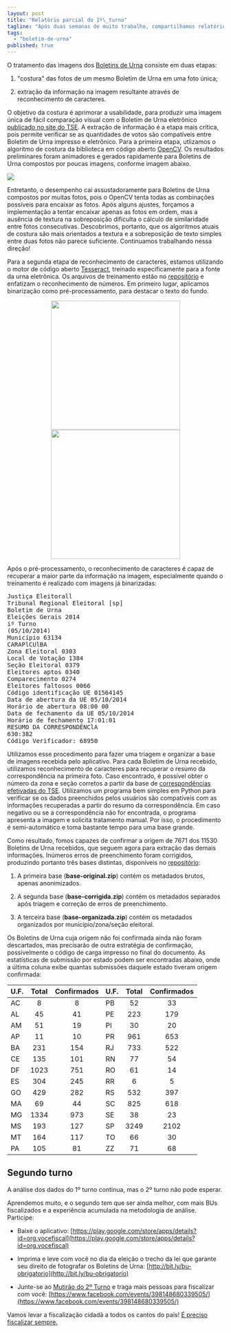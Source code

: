 ```yaml
---
layout: post
title: "Relatório parcial do 1º\_turno"
tagline: "Após duas semanas de muito trabalho, compartilhamos relatório técnico com o progresso da análise"
tags: 
  - "boletim-de-urna"
published: true
---
```


O tratamento das imagens dos [Boletins de
Urna](http://www.vocefiscal.org/blog/entenda-o-voce-fiscal-em-7-passos/)
consiste em duas etapas:

1. "costura" das fotos de um mesmo Boletim de Urna em uma
foto única;

2. extração da informação na imagem resultante através de
reconhecimento de caracteres.

O objetivo da costura é aprimorar a usabilidade, para produzir uma imagem única
de fácil comparação visual com o Boletim de Urna eletrônico [publicado no site
do TSE](http://www.tse.jus.br/eleicoes/eleicoes-2014/boletim-de-urna-na-web). A
extração de informação é a etapa mais crítica, pois permite verificar se as
quantidades de votos são compatíveis entre Boletim de Urna impresso e eletrônico.
Para a primeira etapa, utlizamos o algoritmo de costura da biblioteca em código
aberto [OpenCV](http://opencv.org/). Os resultados preliminares foram animadores
e gerados rapidamente para Boletins de Urna compostos por poucas imagens,
conforme imagem abaixo.

![](https://raw.githubusercontent.com/vocefiscal/vocefiscal-backend/master/samples/stitched.jpg)

Entretanto, o desempenho cai assustadoramente para Boletins de Urna compostos
por muitas fotos, pois o OpenCV tenta todas as combinações possíveis para
encaixar as fotos.  Após alguns ajustes, forçamos a implementação a tentar
encaixar apenas as fotos em ordem, mas a ausência de textura na sobreposição
dificulta o cálculo de similaridade entre fotos consecutivas. Descobrimos,
portanto, que os algoritmos atuais de costura são mais orientados a textura e a
sobreposição de texto simples entre duas fotos não parece suficiente.
Continuamos trabalhando nessa direção!

Para a segunda etapa de reconhecimento de caracteres, estamos utilizando o motor
de código aberto [Tesseract](https://code.google.com/p/tesseract-ocr/), treinado
especificamente para a fonte da urna eletrônica. Os arquivos de treinamento
estão no [repositório](https://github.com/vocefiscal/vocefiscal-backend) e
enfatizam o reconhecimento de números. Em primeiro lugar, aplicamos binarização
como pré-processamento, para destacar o texto do fundo.

<div align="center">
<img src="https://raw.githubusercontent.com/vocefiscal/vocefiscal-backend/master/samples/00.jpg" width="300">
<img src="https://raw.githubusercontent.com/vocefiscal/vocefiscal-backend/master/samples/00-binary.jpg" width="300">
</div>

Após o pré-processamento, o reconhecimento de caracteres é capaz de recuperar a
maior parte da informação na imagem, especialmente quando o treinamento é
realizado com imagens já binarizadas:

<pre>
Justiça Eleitorall
Tribunal Regional Eleitoral [sp]
Boletim de Urna
Eleições Gerais 2014
iº Turno
(05/10/2014)
Município 63134
CARAPlCUlBA
Zona Eleitoral 0303
Local de Votação 1384
Seção Eleitoral 0379
Eleitores aptos 0340
Comparecimento 0274
Eleitores faltosos 0066
Código identificação UE 01564145
Data de abertura da UE 05/10/2014
Horário de abertura 08:00 00
Data de fechamento da UE 05/10/2014
Horário de fechamento 17:01:01
RESUMO DA CORRESPONDÊNClA
630:382
Código Verificador: 68950
</pre>

Utilizamos esse procedimento para fazer uma triagem e organizar a base de
imagens recebida pelo aplicativo. Para cada Boletim de Urna recebido, utilizamos
reconhecimento de caracteres para recuperar o resumo da correspondência na
primeira foto. Caso encontrado, é possível obter o número da zona e seção
corretos a partir da base de [correspondências efetivadas do
TSE](http://www.tse.jus.br/eleicoes/estatisticas/repositorio-de-dados-eleitorais).
Utilizamos um programa bem simples em Python para verificar se os dados
preenchidos pelos usuários são compatíveis com as informações recuperadas a
partir do resumo da correspondência. Em caso negativo ou se a correspondência
não for encontrada, o programa apresenta a imagem e solicita tratamento manual.
Por isso, o procedimento é semi-automático e toma bastante tempo para uma base
grande.

Como resultado, fomos capazes de confirmar a origem de 7671 dos 11530 Boletins
de Urna recebidos, que seguem agora para extração das demais informações.
Inúmeros erros de preenchimento foram corrigidos, produzindo portanto três bases
distintas, disponíveis no
[repositório](https://github.com/vocefiscal/vocefiscal-backend):

1. A primeira base (**base-original.zip**) contém os metadados brutos, apenas
anonimizados.

2. A segunda base (**base-corrigida.zip**) contém os metadados separados após triagem
e correção de erros de preenchimento.

3. A terceira base (**base-organizada.zip**) contém os metadados organizados por município/zona/seção eleitoral.

Os Boletins de Urna cuja origem não foi confirmada ainda não foram descartados,
mas precisarão de outra estratégia de confirmação, possivelmente o código de
carga impresso no final do documento. As estatísticas de submissão por estado
podem ser encontradas abaixo, onde a última coluna exibe quantas submissões
daquele estado tiveram origem confirmada:

U.F.|Total|Confirmados|U.F.|Total |Confirmados
:-|:-:|:-:|:-|:-:|:-:|
AC|8     |8   |PB|52    |33  
AL|45    |41  |PE|223   |179
AM|51    |19  |PI|30    |20  
AP|11    |10  |PR|961   |653
BA|231   |154 |RJ|733   |522
CE|135   |101 |RN|77    |54  
DF|1023  |751 |RO|61    |14  
ES|304   |245 |RR|6     |5
GO|429   |282 |RS|532   |397
MA|69    |44  |SC|825   |618
MG|1334  |973 |SE|38    |23  
MS|193   |127 |SP|3249  |2102
MT|164   |117 |TO|66    |30  
PA|105   |81  |ZZ|71    |68  

## Segundo turno

A análise dos dados do 1º turno continua, mas o 2º turno não pode esperar.

Aprendemos muito, e o segundo tem que ser ainda melhor, com mais BUs fiscalizados e a experiência acumulada na metodologia de análise. Participe:

* Baixe o aplicativo: [https://play.google.com/store/apps/details?id=org.vocefiscal](https://play.google.com/store/apps/details?id=org.vocefiscal)

* Imprima e leve com você no dia da eleição o trecho da lei que garante seu direito de fotografar os Boletins de Urna: [http://bit.ly/bu-obrigatorio](http://bit.ly/bu-obrigatorio)

* Junte-se ao [Mutirão do 2º Turno](https://www.facebook.com/events/398148680339505/) e traga mais pessoas para fiscalizar com você: [https://www.facebook.com/events/398148680339505/](https://www.facebook.com/events/398148680339505/)

Vamos levar a fiscalização cidadã a todos os cantos do país! [É preciso fiscalizar sempre.](http://www.vocefiscal.org/blog/e-se-o-voce-fiscal-nao-encontrar-nenhuma-fraude/)